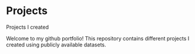 # Projects
Projects I created


Welcome to my github portfolio! This repository contains different projects I created using publicly available datasets.
